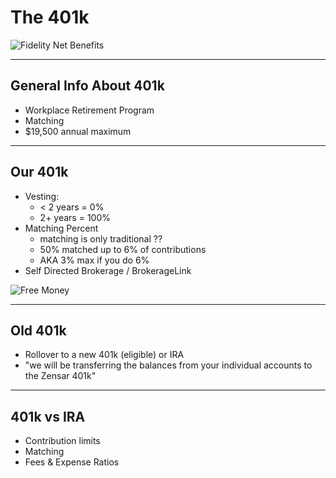 # The 401k

![Fidelity Net Benefits](https://workplaceservices.fidelity.com/bin-public/06_NetBenefits_Content/images/navbarlogos/000715208.gif)

---

## General Info About 401k
- Workplace Retirement Program
- Matching
- $19,500 annual maximum

---

## Our 401k
- Vesting:
  - < 2 years = 0%
  - 2+ years = 100%
- Matching Percent
  - matching is only traditional ?? 
  - 50% matched up to 6% of contributions
  - AKA 3% max if you do 6% 
- Self Directed Brokerage / BrokerageLink

![Free Money](https://media.giphy.com/media/uFtywzELtkFzi/giphy.gif)

--- 

## Old 401k
- Rollover to a new 401k (eligible) or IRA
- "we will be transferring the balances from your individual accounts to the Zensar 401k"

---

## 401k vs IRA

- Contribution limits
- Matching
- Fees & Expense Ratios